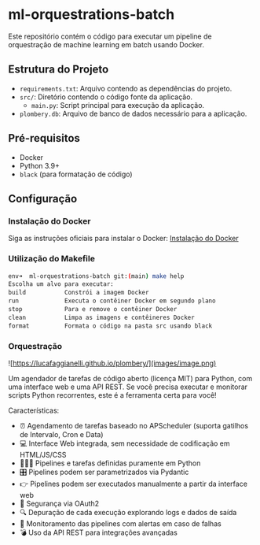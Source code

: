 # ml-orquestrations-batch

Este repositório contém o código para executar um pipeline de orquestração de machine learning em batch usando Docker.

## Estrutura do Projeto

- `requirements.txt`: Arquivo contendo as dependências do projeto.
- `src/`: Diretório contendo o código fonte da aplicação.
  - `main.py`: Script principal para execução da aplicação.
- `plombery.db`: Arquivo de banco de dados necessário para a aplicação.

## Pré-requisitos

- Docker
- Python 3.9+
- `black` (para formatação de código)

## Configuração

### Instalação do Docker

Siga as instruções oficiais para instalar o Docker: [Instalação do Docker](https://docs.docker.com/get-docker/)

### Utilização do Makefile

```sh
env➜  ml-orquestrations-batch git:(main) make help
Escolha um alvo para executar:
build           Constrói a imagem Docker
run             Executa o contêiner Docker em segundo plano
stop            Para e remove o contêiner Docker
clean           Limpa as imagens e contêineres Docker
format          Formata o código na pasta src usando black
```

### Orquestração

 ![https://lucafaggianelli.github.io/plombery/](images/image.png)

 Um agendador de tarefas de código aberto (licença MIT) para Python, com uma interface web e uma API REST. Se você precisa executar e monitorar scripts Python recorrentes, este é a ferramenta certa para você!

Características:

- ⏰ Agendamento de tarefas baseado no APScheduler (suporta gatilhos de Intervalo, Cron e Data)
- 💻 Interface Web integrada, sem necessidade de codificação em HTML/JS/CSS
- 👩‍💻🐍 Pipelines e tarefas definidas puramente em Python
- 🎛️ Pipelines podem ser parametrizados via Pydantic
- 👉 Pipelines podem ser executados manualmente a partir da interface web
- 🔐 Segurança via OAuth2
- 🔍 Depuração de cada execução explorando logs e dados de saída
- 📩 Monitoramento das pipelines com alertas em caso de falhas
- 💣 Uso da API REST para integrações avançadas